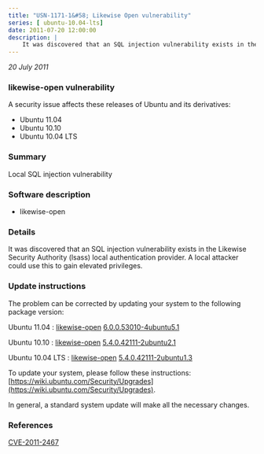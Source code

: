 ```yaml
---
title: "USN-1171-1&#58; Likewise Open vulnerability"
series: [ ubuntu-10.04-lts]
date: 2011-07-20 12:00:00
description: |
    It was discovered that an SQL injection vulnerability exists in the Likewise Security Authority (lsass) local authentication provider. A local attacker could use this to gain elevated privileges. 
--- 
```

 
 

*20 July 2011*

### likewise-open vulnerability

A security issue affects these releases of Ubuntu and its derivatives:

* Ubuntu 11.04
* Ubuntu 10.10
* Ubuntu 10.04 LTS

### Summary

Local SQL injection vulnerability 

### Software description

* likewise-open 

### Details

It was discovered that an SQL injection vulnerability exists in the Likewise Security Authority (lsass) local authentication provider. A local attacker could use this to gain elevated privileges. 

### Update instructions

The problem can be corrected by updating your system to the following package version:

Ubuntu 11.04
 : [likewise-open](https://launchpad.net/ubuntu/+source/likewise-open) <span> [6.0.0.53010-4ubuntu5.1](https://launchpad.net/ubuntu/+source/likewise-open/6.0.0.53010-4ubuntu5.1) </span> 

Ubuntu 10.10
 : [likewise-open](https://launchpad.net/ubuntu/+source/likewise-open) <span> [5.4.0.42111-2ubuntu2.1](https://launchpad.net/ubuntu/+source/likewise-open/5.4.0.42111-2ubuntu2.1) </span> 

Ubuntu 10.04 LTS
 : [likewise-open](https://launchpad.net/ubuntu/+source/likewise-open) <span> [5.4.0.42111-2ubuntu1.3](https://launchpad.net/ubuntu/+source/likewise-open/5.4.0.42111-2ubuntu1.3) </span> 

To update your system, please follow these instructions: [https://wiki.ubuntu.com/Security/Upgrades](https://wiki.ubuntu.com/Security/Upgrades).

In general, a standard system update will make all the necessary changes. 

### References

 
 [CVE-2011-2467](http://people.ubuntu.com/~ubuntu-security/cve/CVE-2011-2467)
 

